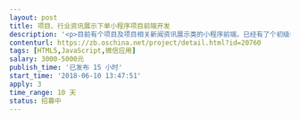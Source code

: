 ```yaml
---                
layout: post       
title: 项目、行业资讯展示下单小程序项目前端开发           
description: '<p>目前有个项目及项目相关新闻资讯展示类的小程序前端，已经有了个初级模板。需要后续的功能开发，及界面美化工作。</p>'     
contenturl: https://zb.oschina.net/project/detail.html?id=20760      
tags: [HTML5,JavaScript,微信应用]            
salary: 3000-5000元          
publish_time: '已发布 15 小时'         
start_time: '2018-06-10 13:47:51'           
apply: 3                   
time_range: 10 天              
status: 招募中                  
---                 
```

